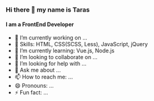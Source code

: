 ### Hi there 👋 my name is Taras

#### I am a FrontEnd Developer

- 🔭 I’m currently working on ...
- 🤔 Skills: HTML, CSS(SCSS, Less), JavaScript, jQuery
- 🌱 I’m currently learning: Vue.js, Node.js
- 👯 I’m looking to collaborate on ...
- 🤔 I’m looking for help with ...
- 💬 Ask me about ...
- 📫 How to reach me: ...
- 😄 Pronouns: ...
- ⚡ Fun fact: ...


